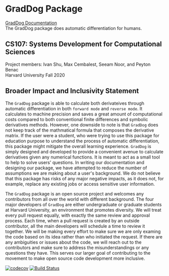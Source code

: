 # GradDog Package
[GradDog Documentation](https://graddog.readthedocs.io/en/latest/)  
The GradDog package does automatic differentiation for humans.  
  
## CS107: Systems Development for Computational Sciences
Project members: Ivan Shu, Max Cembalest, Seeam Noor, and Peyton Benac  
Harvard University Fall 2020

## Broader Impact and Inclusivity Statement
The ``GradDog`` package is able to calculate both derivateives through automatic differentiation in both `forward mode` and `reverse mode`. It calculates to machine precision and saves a great amount of computational costs compared to both conventional finite differences and symbolic derivatives methods. However, one downside to note is that ``GradDog`` does not keep track of the mathmatical formula that composes the derivative matrix. If the user were a student, who were trying to use this package for education purpose to understand the process of automatic differentiation, this package might mitigate the overall learning experience. ``GradDog`` is simply designed and developed to provide a convenient avenue to calculate derivatives given any numerical functions. It is meant to act as a small tool to help to solve users' questions.  In writing our documentation and designing our package, we have attempted to reduce the number of assumptions we are making about a user's background.  We do not believe that this package has risks of any major negative impacts, as it does not, for example, replace any existing jobs or access sensitive user information.

The ``GradDog`` package is an open source project and welcomes any contributors from all over the world with different background. The four major developers of ``GradDog`` are either undergraduate or graduate students at Harvard University, an environment that promotes diversity. We will treat every pull request equally, with exactly the same review and approval process. Each time, when a pull request is created by an outside contributor, all the main developers will schedule a time to review it together. We will be making every effort to make sure we are only examing the code based on its idea rather than who initiated the request. If there are any ambiguities or issues about the code, we will reach out to the contributors and make sure to address the misunderstandings or any questions they have. This serves our larger goal of contributing to the movement to make open source code development more inclusive.

[![codecov](https://codecov.io/gh/git-fetch-git-roll-over/GradDog/branch/master/graph/badge.svg)](https://codecov.io/gh/git-fetch-git-roll-over/GradDog)
[![Build Status](https://travis-ci.com/git-fetch-git-roll-over/GradDog.svg?branch=master)](https://travis-ci.com/git-fetch-git-roll-over/GradDog)
